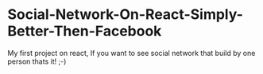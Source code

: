 # Social-Network-On-React-Simply-Better-Then-Facebook
My first project on react, If you want to see social network that build by one person thats it! ;-)
